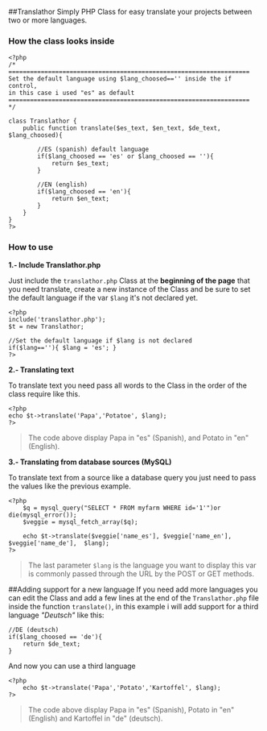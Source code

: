 ##Translathor
Simply PHP Class for easy translate your projects between two or more languages.

### How the class looks inside
	
	<?php 
	/*
	===================================================================
	Set the default language using $lang_choosed=='' inside the if control,
	in this case i used "es" as default 
	===================================================================
	*/

	class Translathor {
		public function translate($es_text, $en_text, $de_text, $lang_choosed){

			//ES (spanish) default language
			if($lang_choosed == 'es' or $lang_choosed == ''){
				return $es_text;
			}
			
			//EN (english)
			if($lang_choosed == 'en'){
				return $en_text;
			}
		}
	}
	?>

### How to use

**1.- Include Translathor.php**

Just include the `translathor.php` Class at the **beginning of the page** that you need translate, create a new instance of the Class and be sure to set the default language if the var `$lang` it's not declared yet.

	<?php 
	include('translathor.php');
	$t = new Translathor;
	
	//Set the default language if $lang is not declared
	if($lang==''){ $lang = 'es'; } 
	?>
**2.- Translating text**

To translate text you need pass all words to the Class in the order of the class require like this.

	<?php 
	echo $t->translate('Papa','Potatoe', $lang);  
	?>

>The code above display Papa in "es" (Spanish), and Potato in "en" (English).

**3.- Translating from database sources (MySQL)**

To translate text from a source like a database query you just need to pass the values like the previous example.

	<?php 
		$q = mysql_query("SELECT * FROM myfarm WHERE id='1'")or die(mysql_error());
		$veggie = mysql_fetch_array($q);

		echo $t->translate($veggie['name_es'], $veggie['name_en'], $veggie['name_de'],  $lang); 
	?>
>The last parameter `$lang` is the language you want to display this var is commonly passed through the URL by the POST or GET methods. 

##Adding support for a new language
If you need add more languages you can edit the Class and add a few lines at the end of the `Translathor.php` file inside the function `translate()`, in this example i will add support for a third language *"Deutsch"* like this:  

	//DE (deutsch)
	if($lang_choosed == 'de'){
		return $de_text;
	}

And now you can use a third language
	
	<?php 
		echo $t->translate('Papa','Potato','Kartoffel', $lang);
	?>
>The code above display Papa in "es" (Spanish), Potato in "en" (English) and Kartoffel in "de" (deutsch).